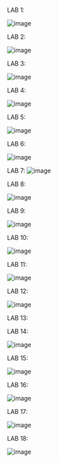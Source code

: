 LAB 1:

![image](https://github.com/user-attachments/assets/1b75d341-8978-4df8-b97d-986b73c6acd8)

LAB 2:

![image](https://github.com/user-attachments/assets/f79109ed-e93e-4134-b5b6-64375b4faea1)

LAB 3:

![image](https://github.com/user-attachments/assets/ee4917be-fd27-4915-b66a-29406a791515)

LAB 4:

![image](https://github.com/user-attachments/assets/2445f64a-6b26-4be9-8bd6-0c48e6665a82)


LAB 5:

![image](https://github.com/user-attachments/assets/00d8f07c-5927-43f9-83d2-b9d4dfa2e75d)

LAB 6:

![image](https://github.com/user-attachments/assets/8b561e64-e0c2-4d3e-9262-b3f1862b592d)

LAB 7:
![image](https://github.com/user-attachments/assets/08699c05-0749-44b4-8dfd-0e5ac931a1a5)


LAB 8:

![image](https://github.com/user-attachments/assets/12bd108b-3faa-4602-a64b-227601299296)


LAB 9:

![image](https://github.com/user-attachments/assets/f5cb665a-fb00-4f13-a2a3-d4438ba1183b)


LAB 10:

![image](https://github.com/user-attachments/assets/5069018c-2ff0-4cde-bdd4-9bcff7ed3c47)

LAB 11:

![image](https://github.com/user-attachments/assets/f4b22b47-4531-4716-b769-376b56e93b03)


LAB 12:

![image](https://github.com/user-attachments/assets/9e116139-3791-49b5-93b4-f75ae66beda9)

LAB 13:



LAB 14:

![image](https://github.com/user-attachments/assets/aa2aebdd-2924-44c5-8503-6a9df2e19990)


LAB 15:

![image](https://github.com/user-attachments/assets/e3ded72e-6fa7-4628-b2c6-da719f07d663)

LAB 16:

![image](https://github.com/user-attachments/assets/c0311caa-3e80-4aa1-8abd-00b01e609744)

LAB 17:

![image](https://github.com/user-attachments/assets/1a2e045e-4372-480c-8a93-c03b47921e70)


LAB 18:

![image](https://github.com/user-attachments/assets/ff87f7c9-8bea-436d-be4c-a6b9ef75a4df)
